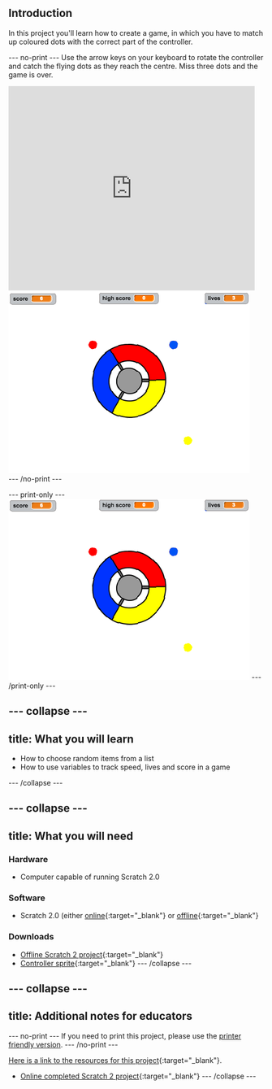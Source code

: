 ## Introduction

In this project you'll learn how to create a game, in which you have to match up coloured dots with the correct part of the controller.

--- no-print ---
Use the arrow keys on your keyboard to rotate the controller and catch the flying dots as they reach the centre. Miss three dots and the game is over.

<div class="scratch-preview">
  <iframe allowtransparency="true" width="485" height="402" src="https://scratch.mit.edu/projects/embed/252923761/?autostart=false" frameborder="0"></iframe>
  <img src="images/dots-final.png">
</div>
--- /no-print ---

--- print-only ---
![Dots screenshot](images/dots-final.png)
--- /print-only ---

--- collapse ---
---
title: What you will learn
---
+ How to choose random items from a list
+ How to use variables to track speed, lives and score in a game

--- /collapse ---

--- collapse ---
---
title: What you will need
---
### Hardware
+ Computer capable of running Scratch 2.0

### Software
+ Scratch 2.0 (either [online](http://rpf.io/scratchon){:target="_blank"} or [offline](http://rpf.io/scratchoff){:target="_blank"}

### Downloads
+ [Offline Scratch 2 project](resources/catch-the-dots-resources.sb2){:target="_blank"}
+ [Controller sprite](resources/catch-the-dots-controller.svg){:target="_blank"}
--- /collapse ---

--- collapse ---
---
title: Additional notes for educators
---
--- no-print ---
If you need to print this project, please use the [printer friendly version](https://projects.raspberrypi.org/en/projects/catch-the-dots/print).
--- /no-print ---

[Here is a link to the resources for this project](http://rpf.io/p/catch-the-dots-go){:target="_blank"}.

+ [Online completed Scratch 2 project](https://scratch.mit.edu/projects/252923761/#editor){:target="_blank"}
--- /collapse ---
